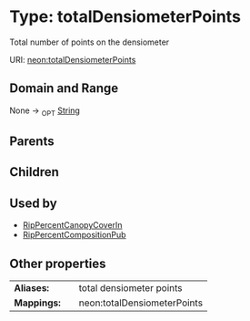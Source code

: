 
# Type: totalDensiometerPoints


Total number of points on the densiometer

URI: [neon:totalDensiometerPoints](https://data.neonscience.org/totalDensiometerPoints)


## Domain and Range

None ->  <sub>OPT</sub> [String](types/String.md)

## Parents


## Children


## Used by

 * [RipPercentCanopyCoverIn](RipPercentCanopyCoverIn.md)
 * [RipPercentCompositionPub](RipPercentCompositionPub.md)

## Other properties

|  |  |  |
| --- | --- | --- |
| **Aliases:** | | total densiometer points |
| **Mappings:** | | neon:totalDensiometerPoints |

